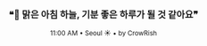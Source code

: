 <div align="center">

<br>

<h3>❝🌅 맑은 아침 하늘, 기분 좋은 하루가 될 것 같아요❞</h3>

<sub>11:00 AM • Seoul ☀️ • by CrowRish</sub>

<br>

</div>